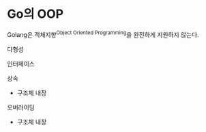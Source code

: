 # Go의 OOP

Golang은 객체지향<sup>Object Oriented Programming</sup>을 완전하게 지원하지 않는다. 

다형성

인터페이스

상속
- 구조체 내장

오버라이딩
- 구조체 내장